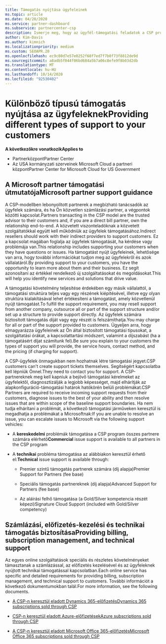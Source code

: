 ```yaml
---
title: Támogatás nyújtása ügyfeleinek
ms.topic: article
ms.date: 04/28/2020
ms.service: partner-dashboard
ms.subservice: partnercenter-csp
description: Ismerje meg, hogy az ügyfél-támogatási feladatok a CSP programban részt vevő partnereink számára, beleértve a számlázási, az előfizetés-kezelési és a technikai problémák részleteit.
author: Kim-Davis
ms.author: kimnich
ms.localizationpriority: medium
ms.custom: SEOAPR.20
ms.openlocfilehash: ec9c80d7e57e0252f68f7ed7f7b0f73f8812de9d
ms.sourcegitcommit: a8adb5f044f06bd684a5b7a06c8efe9f8b03d2db
ms.translationtype: MT
ms.contentlocale: hu-HU
ms.lasthandoff: 10/14/2020
ms.locfileid: "92530402"
---
```

# <a name="providing-different-types-of-support-to-your-customers"></a><span data-ttu-id="bca39-103">Különböző típusú támogatás nyújtása az ügyfeleknek</span><span class="sxs-lookup"><span data-stu-id="bca39-103">Providing different types of support to your customers</span></span>

<span data-ttu-id="bca39-104">**A következőkre vonatkozik**</span><span class="sxs-lookup"><span data-stu-id="bca39-104">**Applies to**</span></span>

-  <span data-ttu-id="bca39-105">Partnerközpont</span><span class="sxs-lookup"><span data-stu-id="bca39-105">Partner Center</span></span>
-  <span data-ttu-id="bca39-106">Az USA kormányzati szerveinek Microsoft Cloud a partneri központ</span><span class="sxs-lookup"><span data-stu-id="bca39-106">Partner Center for Microsoft Cloud for US Government</span></span>


## <a name="microsoft-partner-support-guidance"></a><span data-ttu-id="bca39-107">A Microsoft partner támogatási útmutatója</span><span class="sxs-lookup"><span data-stu-id="bca39-107">Microsoft partner support guidance</span></span>

<span data-ttu-id="bca39-108">A CSP-modellben lebonyolított partnerek a megbízható tanácsadók az ügyfelek számára, és ha Ön közvetlen számlázási partner, a végpontok közötti kapcsolat.</span><span class="sxs-lookup"><span data-stu-id="bca39-108">Partners transacting in the CSP model are the trusted advisor to their customers and, if you are a direct bill partner, own the relationship end-to-end.</span></span> <span data-ttu-id="bca39-109">A közvetett viszonteladóknak a közvetett szolgáltatókkal együtt kell működniük az ügyfelek támogatásához.</span><span class="sxs-lookup"><span data-stu-id="bca39-109">Indirect resellers should work with their indirect providers to support customers.</span></span> <span data-ttu-id="bca39-110">Ez a kapcsolat magában foglalja az ügyfelek támogatását, ha kérdése vagy problémája van.</span><span class="sxs-lookup"><span data-stu-id="bca39-110">This relationship includes supporting your customers when they have questions or issues.</span></span> <span data-ttu-id="bca39-111">Ha támogatást nyújt ügyfeleinek, lehetősége van arra, hogy további információkat tudjon meg az ügyfelekről és azok vállalatáról.</span><span class="sxs-lookup"><span data-stu-id="bca39-111">By providing support to your customers, you have the opportunity to learn more about them and their business.</span></span> <span data-ttu-id="bca39-112">Ez segít azonosítani az értékkel rendelkező új szolgáltatásokat és megoldásokat.</span><span class="sxs-lookup"><span data-stu-id="bca39-112">This will help you identify new services and solutions that drive value.</span></span>

<span data-ttu-id="bca39-113">A támogatási követelmény teljesítése érdekében egy másik vállalattól, a támogatási struktúra teljes vagy egy részének kiépítésével, illetve egy olyan struktúra kialakításával lehet értékesíteni a támogatást, amely közvetlenül nyújt támogatást.</span><span class="sxs-lookup"><span data-stu-id="bca39-113">To fulfill the support requirement,  you may resell support from another company, outsource all or part of the support structure and/or set up a structure to provide support directly.</span></span> <span data-ttu-id="bca39-114">Az ügyfelek számára biztosított támogatás díját vagy egy részét is felszámíthatja.</span><span class="sxs-lookup"><span data-stu-id="bca39-114">You may charge for all or part of the support provided to customers.</span></span> <span data-ttu-id="bca39-115">Ügyeljen arra, hogy elmagyarázza ügyfeleinek az Ön által biztosított támogatási típusokat, a szolgáltatási órákat, a kapcsolattartási módszert, valamint a díjszabást (ha a támogatásért díjat számítunk fel).</span><span class="sxs-lookup"><span data-stu-id="bca39-115">Be sure you explain to your customers the types of support you will provide, the service hours, contact method, and the pricing (if charging for support).</span></span>

<span data-ttu-id="bca39-116">A CSP-ügyfelek önmagukban nem hozhatnak létre támogatási jegyet.</span><span class="sxs-lookup"><span data-stu-id="bca39-116">CSP customers can't create support tickets themselves.</span></span> <span data-ttu-id="bca39-117">Segítségért kapcsolatba kell lépniük Önnel.</span><span class="sxs-lookup"><span data-stu-id="bca39-117">They need to contact you for support.</span></span> <span data-ttu-id="bca39-118">A CSP-partnereknek meg kell kapniuk a bejövő támogatási kérelmeket az ügyfelektől, diagnosztizálják a legjobb képességet, majd elhárítják az alapkonfiguráció-támogatási határok hatókörén belüli problémákat.</span><span class="sxs-lookup"><span data-stu-id="bca39-118">CSP Partners are required to receive incoming support requests from their customers, diagnose issues to the best of your ability and then resolve issues that are within scope of the baseline support boundaries.</span></span> <span data-ttu-id="bca39-119">Ha nem tudja elhárítani a problémát, a következő támogatási járműveken keresztül is megadhatja a problémákat a Microsoftnak:</span><span class="sxs-lookup"><span data-stu-id="bca39-119">If you are unable to resolve an issue, you can escalate issues to Microsoft via the following support vehicles:</span></span>

- <span data-ttu-id="bca39-120">A **kereskedelmi** problémák támogatása a CSP program összes partnere számára elérhető</span><span class="sxs-lookup"><span data-stu-id="bca39-120">**Commercial** issue support is available to all partners in the CSP program</span></span>

- <span data-ttu-id="bca39-121">A **technikai** probléma támogatása az alábbiakon keresztül érhető el:</span><span class="sxs-lookup"><span data-stu-id="bca39-121">**Technical** issue support is available through:</span></span>

    - <span data-ttu-id="bca39-122">Premier szintű támogatás partnerek számára (díj alapja)</span><span class="sxs-lookup"><span data-stu-id="bca39-122">Premier Support for Partners (fee base)</span></span>

    - <span data-ttu-id="bca39-123">Speciális támogatás partnereknek (díj alapja)</span><span class="sxs-lookup"><span data-stu-id="bca39-123">Advanced Support for Partners (fee base)</span></span>

    - <span data-ttu-id="bca39-124">Az aláírási felhő támogatása (a Gold/Silver kompetencia részét képezi)</span><span class="sxs-lookup"><span data-stu-id="bca39-124">Signature Cloud Support (included with Gold/Silver competency)</span></span>

## <a name="providing-billing-subscription-management-and-technical-support"></a><span data-ttu-id="bca39-125">Számlázási, előfizetés-kezelési és technikai támogatás biztosítása</span><span class="sxs-lookup"><span data-stu-id="bca39-125">Providing billing, subscription management, and technical support</span></span> 

<span data-ttu-id="bca39-126">Az egyes online szolgáltatások speciális és részletes követelményeket támasztanak a számlázással, az előfizetés kezelésével és az ügyfeleknek nyújtott technikai támogatással kapcsolatban.</span><span class="sxs-lookup"><span data-stu-id="bca39-126">Each online service has specific and detailed requirements for providing billing, subscription management, and technical support to customers.</span></span> <span data-ttu-id="bca39-127">További információt a következő dokumentumokban talál.</span><span class="sxs-lookup"><span data-stu-id="bca39-127">For more information, see the following documents.</span></span>

- [<span data-ttu-id="bca39-128">A CSP-n keresztül eladott Dynamics 365-előfizetés</span><span class="sxs-lookup"><span data-stu-id="bca39-128">Dynamics 365 subscriptions sold through CSP</span></span>](https://www.microsoftpartnercommunity.com/t5/CSP/Microsoft-Partner-Support-Guidance/m-p/5262#M30)

- [<span data-ttu-id="bca39-129">CSP-n keresztül eladott Azure-előfizetések</span><span class="sxs-lookup"><span data-stu-id="bca39-129">Azure subscriptions sold through CSP</span></span>](https://www.microsoftpartnercommunity.com/t5/CSP/Microsoft-Partner-Support-Guidance/m-p/5263#M31)

- [<span data-ttu-id="bca39-130">A CSP-n keresztül eladott Microsoft Office 365-előfizetés</span><span class="sxs-lookup"><span data-stu-id="bca39-130">Microsoft Office 365 subscriptions sold through CSP</span></span>](https://www.microsoftpartnercommunity.com/t5/CSP/Microsoft-Partner-Support-Guidance/m-p/5264#M32)



 

 



